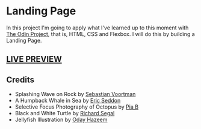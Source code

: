 # Landing Page
In this project I'm going to apply what I've learned up to this moment with [The Odin Project](https://www.theodinproject.com/lessons/foundations-landing-page), that is, HTML, CSS and Flexbox. I will do this by building a Landing Page.

## [LIVE PREVIEW](https://bast1ann.github.io/odin-landing-page/)

## Credits
* Splashing Wave on Rock by [Sebastian Voortman](https://www.pexels.com/@sebastian/) 
* A Humpback Whale in Sea by [Eric Seddon](https://www.pexels.com/@eric-seddon-1664101/)
* Selective Focus Photography of Octopus by [Pia B](https://www.pexels.com/@pspov/)
* Black and White Turtle by [Richard Segal](https://www.pexels.com/@richard-segal-732340/)
* Jellyfish Illustration by [Oday Hazeem](https://www.pexels.com/@oday-hazeem-4297/)
